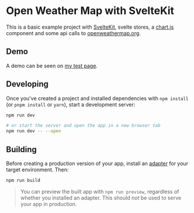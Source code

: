 # Open Weather Map with SvelteKit

This is a basic example project with [SvelteKit](https://kit.svelte.dev/), svelte stores, a [chart.js](https://www.chartjs.org/) component and some api calls to [openweathermap.org](https://openweathermap.org/).

## Demo

A demo can be seen on [my test page](https://owm.eppinger.media).

## Developing

Once you've created a project and installed dependencies with `npm install` (or `pnpm install` or `yarn`), start a development server:

```bash
npm run dev

# or start the server and open the app in a new browser tab
npm run dev -- --open
```

## Building

Before creating a production version of your app, install an [adapter](https://kit.svelte.dev/docs#adapters) for your target environment. Then:

```bash
npm run build
```

> You can preview the built app with `npm run preview`, regardless of whether you installed an adapter. This should _not_ be used to serve your app in production.

